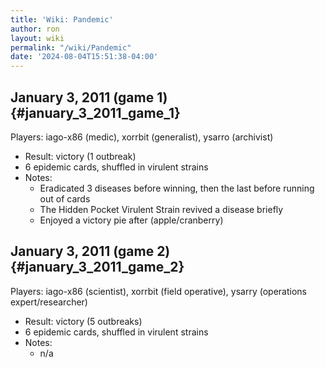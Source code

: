```yaml
---
title: 'Wiki: Pandemic'
author: ron
layout: wiki
permalink: "/wiki/Pandemic"
date: '2024-08-04T15:51:38-04:00'
---
```


## January 3, 2011 (game 1) {#january_3_2011_game_1}

Players: iago-x86 (medic), xorrbit (generalist), ysarro (archivist)

-   Result: victory (1 outbreak)
-   6 epidemic cards, shuffled in virulent strains
-   Notes:
    -   Eradicated 3 diseases before winning, then the last before running out of cards
    -   The Hidden Pocket Virulent Strain revived a disease briefly
    -   Enjoyed a victory pie after (apple/cranberry)

## January 3, 2011 (game 2) {#january_3_2011_game_2}

Players: iago-x86 (scientist), xorrbit (field operative), ysarry (operations expert/researcher)

-   Result: victory (5 outbreaks)
-   6 epidemic cards, shuffled in virulent strains
-   Notes:
    -   n/a
